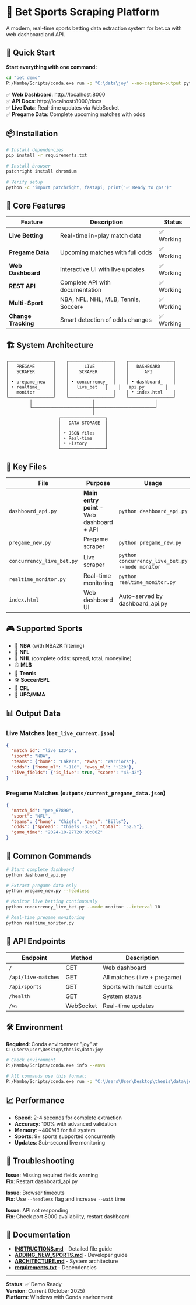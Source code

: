 # 🏈 Bet Sports Scraping Platform

A modern, real-time sports betting data extraction system for bet.ca with web dashboard and API.

## 🚀 Quick Start

**Start everything with one command:**

```bash
cd "bet demo"
P:/Mamba/Scripts/conda.exe run -p "C:\data\joy" --no-capture-output python dashboard_api.py
```

✅ **Web Dashboard**: http://localhost:8000  
✅ **API Docs**: http://localhost:8000/docs  
✅ **Live Data**: Real-time updates via WebSocket  
✅ **Pregame Data**: Complete upcoming matches with odds  

## 📦 Installation

```bash
# Install dependencies
pip install -r requirements.txt

# Install browser
patchright install chromium

# Verify setup
python -c "import patchright, fastapi; print('✅ Ready to go!')"
```

## 🎯 Core Features

| Feature | Description | Status |
|---------|-------------|--------|
| **Live Betting** | Real-time in-play match data | ✅ Working |
| **Pregame Data** | Upcoming matches with full odds | ✅ Working |
| **Web Dashboard** | Interactive UI with live updates | ✅ Working |
| **REST API** | Complete API with documentation | ✅ Working |
| **Multi-Sport** | NBA, NFL, NHL, MLB, Tennis, Soccer+ | ✅ Working |
| **Change Tracking** | Smart detection of odds changes | ✅ Working |

## 🏗️ System Architecture

```
┌─────────────────┐    ┌─────────────────┐    ┌─────────────────┐
│   PREGAME       │    │      LIVE       │    │   DASHBOARD     │
│   SCRAPER       │    │    SCRAPER      │    │      API        │
│                 │    │                 │    │                 │
│ • pregame_new   │    │ • concurrency_  │    │ • dashboard_    │
│ • realtime_     │    │   live_bet   │    │   api.py        │
│   monitor       │    │                 │    │ • index.html    │
└─────────────────┘    └─────────────────┘    └─────────────────┘
         │                       │                       │
         └───────────────────────┼───────────────────────┘
                                 │
                    ┌─────────────────┐
                    │   DATA STORAGE  │
                    │                 │
                    │ • JSON files    │
                    │ • Real-time     │
                    │ • History       │
                    └─────────────────┘
```

## 📁 Key Files

| File | Purpose | Usage |
|------|---------|-------|
| `dashboard_api.py` | **Main entry point** - Web dashboard + API | `python dashboard_api.py` |
| `pregame_new.py` | Pregame scraper | `python pregame_new.py` |
| `concurrency_live_bet.py` | Live scraper | `python concurrency_live_bet.py --mode monitor` |
| `realtime_monitor.py` | Real-time monitoring | `python realtime_monitor.py` |
| `index.html` | Web dashboard UI | Auto-served by dashboard_api.py |

## 🎮 Supported Sports

- 🏀 **NBA** (with NBA2K filtering)
- 🏈 **NFL** 
- 🏒 **NHL** (complete odds: spread, total, moneyline)
- ⚾ **MLB**
- 🎾 **Tennis**
- ⚽ **Soccer/EPL**
- 🏈 **CFL**
- 🥊 **UFC/MMA**

## 📊 Output Data

### Live Matches (`bet_live_current.json`)
```json
{
  "match_id": "live_12345",
  "sport": "NBA",
  "teams": {"home": "Lakers", "away": "Warriors"},
  "odds": {"home_ml": "-110", "away_ml": "+120"},
  "live_fields": {"is_live": true, "score": "45-42"}
}
```

### Pregame Matches (`outputs/current_pregame_data.json`)
```json
{
  "match_id": "pre_67890",
  "sport": "NFL", 
  "teams": {"home": "Chiefs", "away": "Bills"},
  "odds": {"spread": "Chiefs -3.5", "total": "52.5"},
  "game_time": "2024-10-27T20:00:00Z"
}
```

## 🔧 Common Commands

```bash
# Start complete dashboard
python dashboard_api.py

# Extract pregame data only
python pregame_new.py --headless

# Monitor live betting continuously
python concurrency_live_bet.py --mode monitor --interval 10

# Real-time pregame monitoring
python realtime_monitor.py
```

## 📡 API Endpoints

| Endpoint | Method | Description |
|----------|--------|-------------|
| `/` | GET | Web dashboard |
| `/api/live-matches` | GET | All matches (live + pregame) |
| `/api/sports` | GET | Sports with match counts |
| `/health` | GET | System status |
| `/ws` | WebSocket | Real-time updates |

## 🛠️ Environment

**Required**: Conda environment "joy" at `C:\Users\User\Desktop\thesis\data\joy`

```bash
# Check environment
P:/Mamba/Scripts/conda.exe info --envs

# All commands use this format:
P:/Mamba/Scripts/conda.exe run -p "C:\Users\User\Desktop\thesis\data\joy" --no-capture-output python <script>
```

## 📈 Performance

- **Speed**: 2-4 seconds for complete extraction
- **Accuracy**: 100% with advanced validation
- **Memory**: ~400MB for full system
- **Sports**: 9+ sports supported concurrently
- **Updates**: Sub-second live monitoring

## 🐛 Troubleshooting

**Issue**: Missing required fields warning  
**Fix**: Restart dashboard_api.py

**Issue**: Browser timeouts  
**Fix**: Use `--headless` flag and increase `--wait` time

**Issue**: API not responding  
**Fix**: Check port 8000 availability, restart dashboard

## 📖 Documentation

- **[INSTRUCTIONS.md](INSTRUCTIONS.md)** - Detailed file guide
- **[ADDING_NEW_SPORTS.md](ADDING_NEW_SPORTS.md)** - Developer guide
- **[ARCHITECTURE.md](ARCHITECTURE.md)** - System architecture
- **[requirements.txt](requirements.txt)** - Dependencies

---

**Status**: ✅ Demo Ready  
**Version**: Current (October 2025)  
**Platform**: Windows with Conda environment
